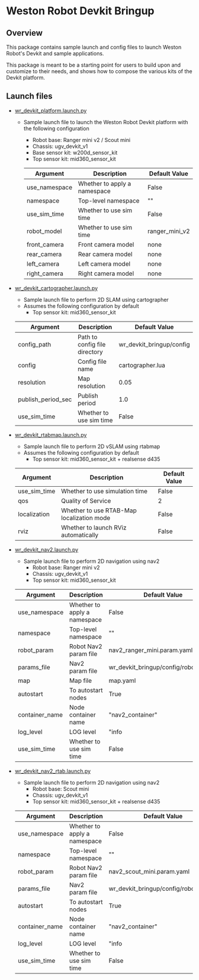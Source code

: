 # Weston Robot Devkit Bringup

## Overview
This package contains sample launch and config files to launch Weston Robot's Devkit and sample applications.

This package is meant to be a starting point for users to build upon and customize to their needs, and shows how to compose the various kits of the Devkit platform.

## Launch files
* [wr_devkit_platform.launch.py](./launch/platform/wr_devkit_platform.launch.py)
  * Sample launch file to launch the Weston Robot Devkit platform with the following configuration
    * Robot base: Ranger mini v2 / Scout mini
    * Chassis: ugv_devkit_v1
    * Base sensor kit: w200d_sensor_kit
    * Top sensor kit: mid360_sensor_kit
  
    | Argument      | Description                  | Default Value    |
    | ------------- | ---------------------------- | ---------------- |
    | use_namespace | Whether to apply a namespace | False            |
    | namespace     | Top-level namespace          | ""               |
    | use_sim_time  | Whether to use sim time      | False            |
    | robot_model   | Whether to use sim time      | ranger_mini_v2   |
    | front_camera  | Front camera model           | none             |
    | rear_camera   | Rear camera model            | none             |
    | left_camera   | Left camera model            | none             |
    | right_camera  | Right camera model           | none             |

* [wr_devkit_cartographer.launch.py](./launch/slam/wr_devkit_cartographer.launch.py)
  * Sample launch file to perform 2D SLAM using cartographer
  * Assumes the following configuration by default
    * Top sensor kit: mid360_sensor_kit

  | Argument           | Description                   | Default Value            |
  | ------------------ | ----------------------------- | ------------------------ |
  | config_path        | Path to config file directory | wr_devkit_bringup/config |
  | config             | Config file name              | cartographer.lua         |
  | resolution         | Map resolution                | 0.05                     |
  | publish_period_sec | Publish period                | 1.0                      |
  | use_sim_time       | Whether to use sim time       | False                    |

* [wr_devkit_rtabmap.launch.py](./launch/slam/wr_devkit_cartographer.launch.py)
  * Sample launch file to perform 2D vSLAM using rtabmap
  * Assumes the following configuration by default
    * Top sensor kit: mid360_sensor_kit + realsense d435

  | Argument           | Description                                 | Default Value |
  | ------------------ | ------------------------------------------- | ------------- |
  | use_sim_time       | Whether to use simulation time              | False         |
  | qos                | Quality of Service                          | 2             |
  | localization       | Whether to use RTAB-Map localization mode   | False         |
  | rviz               | Whether to launch RViz automatically        | False         |

* [wr_devkit_nav2.launch.py](./launch/nav2/wr_devkit_nav2.launch.py)
  * Sample launch file to perform 2D navigation using nav2
    * Robot base: Ranger mini v2
    * Chassis: ugv_devkit_v1
    * Top sensor kit: mid360_sensor_kit

  | Argument       | Description                  | Default Value                                        |
  | -------------- | ---------------------------- | ---------------------------------------------------- |
  | use_namespace  | Whether to apply a namespace | False                                                |
  | namespace      | Top-level namespace          | ""                                                   |
  | robot_param    | Robot Nav2 param file        | nav2_ranger_mini.param.yaml                          |
  | params_file    | Nav2 param file              | wr_devkit_bringup/config/robot_param                 |
  | map            | Map file                     | map.yaml                                             |
  | autostart      | To autostart nodes           | True                                                 |
  | container_name | Node container name          | "nav2_container"                                     |
  | log_level      | LOG level                    | "info                                                |
  | use_sim_time   | Whether to use sim time      | False                                                |

* [wr_devkit_nav2_rtab.launch.py](./launch/nav2/wr_devkit_nav2.launch.py)
  * Sample launch file to perform 2D navigation using nav2
    * Robot base: Scout mini
    * Chassis: ugv_devkit_v1
    * Top sensor kit: mid360_sensor_kit + realsense d435

  | Argument       | Description                  | Default Value                                        |
  | -------------- | ---------------------------- | ---------------------------------------------------- |
  | use_namespace  | Whether to apply a namespace | False                                                |
  | namespace      | Top-level namespace          | ""                                                   |
  | robot_param    | Robot Nav2 param file        | nav2_scout_mini.param.yaml                          |
  | params_file    | Nav2 param file              | wr_devkit_bringup/config/robot_param                 |                           |
  | autostart      | To autostart nodes           | True                                                 |
  | container_name | Node container name          | "nav2_container"                                     |
  | log_level      | LOG level                    | "info                                                |
  | use_sim_time   | Whether to use sim time      | False                                                |